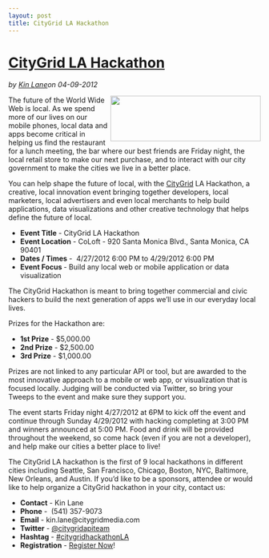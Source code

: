 ---layout: posttitle: CityGrid LA Hackathon---<h1 class="title"><a href="#" rel="bookmark" title="CityGrid LA Hackathon">CityGrid LA Hackathon</a></h1><i><span class="small">by</span> <a href="https://plus.google.com/106460238807821851374" rel="author">Kin Lane</a><span class="small">on</span> <span class="post-date">04-09-2012</span></i><p></p><p><a href="http://citygridhackathonla.eventbrite.com/"><img class="aligncenter size-medium wp-image-1047" title="citygrid-los-angeles" src="http://www.citygridmedia.com/developer/wp-content/uploads/2012/04/citygrid-los-angeles-300x91.png" alt="" width="300" height="91" align="right" /></a>The future of the World Wide Web is local. As we spend more of our lives on our mobile phones, local data and apps become critical in helping us find the restaurant for a lunch meeting, the bar where our best friends are Friday night, the local retail store to make our next purchase, and to interact with our city government to make the cities we live in a better place.</p>
<p>You can help shape the future of local, with the&nbsp;<a title="CityGrid" href="http://www.citygrid.com/">CityGrid</a>&nbsp;LA Hackathon, a creative, local innovation event bringing together developers, local marketers, local advertisers and even local merchants to help build applications, data visualizations and other creative technology that helps define the future of local.</p>
<ul class="mainlist">
<li><span><strong>Event Title</strong> -</span>&nbsp;CityGrid LA Hackathon</li>
<li><span><strong>Event Location</strong> -</span>&nbsp;CoLoft - 920 Santa Monica Blvd., Santa Monica, CA 90401</li>
<li><span><strong>Dates / Times</strong> -</span>&nbsp;&nbsp;4/27/2012 6:00 PM to 4/29/2012 6:00 PM</li>
<li><span><strong>Event Focus </strong>-</span>&nbsp;Build any local web or mobile application or data visualization</li>
</ul>
<p>The CityGrid Hackathon is meant to bring together commercial and civic hackers to build the next generation of apps we&rsquo;ll use in our everyday local lives.</p>
<p>Prizes for the Hackathon are:</p>
<ul class="mainlist">
<li><span><strong>1st Prize</strong> -</span>&nbsp;$5,000.00</li>
<li><span><strong>2nd Prize</strong> -</span>&nbsp;$2,500.00</li>
<li><span><strong>3rd Prize</strong> -</span>&nbsp;$1,000.00</li>
</ul>
<p>Prizes are not linked to any particular API or tool, but are awarded to the most innovative approach to a mobile or web app, or visualization that is focused locally. Judging will be conducted via Twitter, so bring your Tweeps to the event and make sure they support you.</p>
<p>The event starts Friday night 4/27/2012 at 6PM to kick off the event and continue through Sunday 4/29/2012 with hacking completing at 3:00 PM and winners announced at 5:00 PM. Food and drink will be provided throughout the weekend, so come hack (even if you are not a developer), and help make our cities a better place to live!</p>
<p>The CityGrid LA hackathon is the first of 9 local hackathons in different cities including Seattle, San Francisco, Chicago, Boston, NYC, Baltimore, New Orleans, and Austin. If you&rsquo;d like to be a sponsors, attendee or would like to help organize a CityGrid hackathon in your city, contact us:</p>
<ul class="mainlist">
<li><span><strong>Contact</strong> -</span>&nbsp;Kin Lane</li>
<li><span><strong>Phone</strong> - &nbsp;</span>(541) 357-9073</li>
<li><span><strong>Email</strong> -</span>&nbsp;kin.lane@citygridmedia.com</li>
<li><span><strong>Twitter</strong> -</span>&nbsp;<a title="@CityGridAPITeam" href="https://twitter.com/#!/CityGridAPITeam">@citygridapiteam</a></li>
<li><span><strong>Hashtag</strong> -</span>&nbsp;<a title="#citygridhackathonla" href="https://twitter.com/#!/search/realtime/%23citygridhackathonLA">#citygridhackathonLA</a></li>
<li><span><strong>Registration</strong> -</span>&nbsp;<a title="Register Now" href="http://citygridhackathonla.eventbrite.com/">Register Now</a>!</li>
</ul>